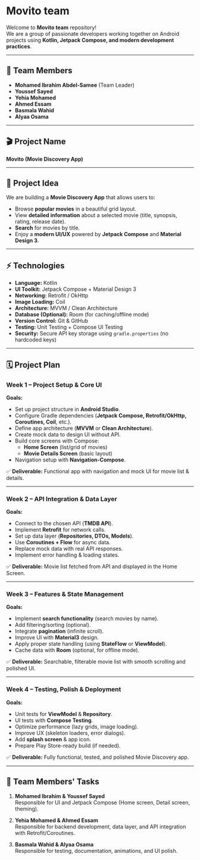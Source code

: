 # Movito team

Welcome to **Movito team** repository!  
We are a group of passionate developers working together on Android projects using **Kotlin, Jetpack Compose, and modern development practices**.

---

## 👥 Team Members
- **Mohamed Ibrahim Abdel-Samee** (Team Leader)  
- **Youssef Sayed**  
- **Yehia Mohamed**  
- **Ahmed Essam**  
- **Basmala Wahid**  
- **Alyaa Osama**

---

## 🎬 Project Name
**Movito (Movie Discovery App)**

---

## 🎯 Project Idea
We are building a **Movie Discovery App** that allows users to:
- Browse **popular movies** in a beautiful grid layout.  
- View **detailed information** about a selected movie (title, synopsis, rating, release date).  
- **Search** for movies by title.  
- Enjoy a **modern UI/UX** powered by **Jetpack Compose** and **Material Design 3**.

---

## ⚡ Technologies
- **Language:** Kotlin  
- **UI Toolkit:** Jetpack Compose + Material Design 3  
- **Networking:** Retrofit / OkHttp   
- **Image Loading:** Coil  
- **Architecture:** MVVM / Clean Architecture  
- **Database (Optional):** Room (for caching/offline mode)  
- **Version Control:** Git & GitHub  
- **Testing:** Unit Testing + Compose UI Testing  
- **Security:** Secure API key storage using `gradle.properties` (no hardcoded keys)  

---

## 🗓️ Project Plan

### Week 1 – Project Setup & Core UI
**Goals:**
- Set up project structure in **Android Studio**.
- Configure Gradle dependencies (**Jetpack Compose, Retrofit/OkHttp, Coroutines, Coil**, etc.).
- Define app architecture (**MVVM** or **Clean Architecture**).
- Create mock data to design UI without API.
- Build core screens with Compose:
  - **Home Screen** (list/grid of movies)
  - **Movie Details Screen** (basic layout)
- Navigation setup with **Navigation-Compose**.

✅ **Deliverable:** Functional app with navigation and mock UI for movie list & details.

---

### Week 2 – API Integration & Data Layer
**Goals:**
- Connect to the chosen API (**TMDB API**).
- Implement **Retrofit** for network calls.
- Set up data layer (**Repositories, DTOs, Models**).
- Use **Coroutines + Flow** for async data.
- Replace mock data with real API responses.
- Implement error handling & loading states.

✅ **Deliverable:** Movie list fetched from API and displayed in the Home Screen.

---

### Week 3 – Features & State Management
**Goals:**
- Implement **search functionality** (search movies by name).
- Add filtering/sorting (optional).
- Integrate **pagination** (infinite scroll).
- Improve UI with **Material3** design.
- Apply proper state handling (using **StateFlow** or **ViewModel**).
- Cache data with **Room** (optional, for offline mode).

✅ **Deliverable:** Searchable, filterable movie list with smooth scrolling and polished UI.

---

### Week 4 – Testing, Polish & Deployment
**Goals:**
- Unit tests for **ViewModel** & **Repository**.
- UI tests with **Compose Testing**.
- Optimize performance (lazy grids, image loading).
- Improve UX (skeleton loaders, error dialogs).
- Add **splash screen** & app icon.
- Prepare Play Store-ready build (if needed).

✅ **Deliverable:** Fully functional, tested, and polished Movie Discovery app.

---

## 🔧 Team Members' Tasks
1. **Mohamed Ibrahim & Youssef Sayed**  
   Responsible for UI and Jetpack Compose (Home screen, Detail screen, theming).

2. **Yehia Mohamed & Ahmed Essam**  
   Responsible for backend development, data layer, and API integration with Retrofit/Coroutines.

3. **Basmala Wahid & Alyaa Osama**  
   Responsible for testing, documentation, animations, and UI polish.
